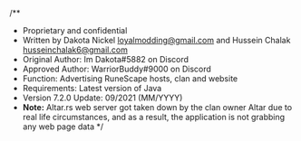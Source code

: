 /**
 * Proprietary and confidential 
 * Written by Dakota Nickel <loyalmodding@gmail.com> and Hussein Chalak <husseinchalak6@gmail.com>
 * Original Author: Im Dakota#5882 on Discord
 * Approved Author: WarriorBuddy#9000 on Discord
 * Function: Advertising RuneScape hosts, clan and website
 * Requirements: Latest version of Java
 * Version 7.2.0 Update: 09/2021 (MM/YYYY)
 * __Note:__ Altar.rs web server got taken down by the clan owner Altar due to real life circumstances, and as a result, the application is not grabbing any web page data
 */
